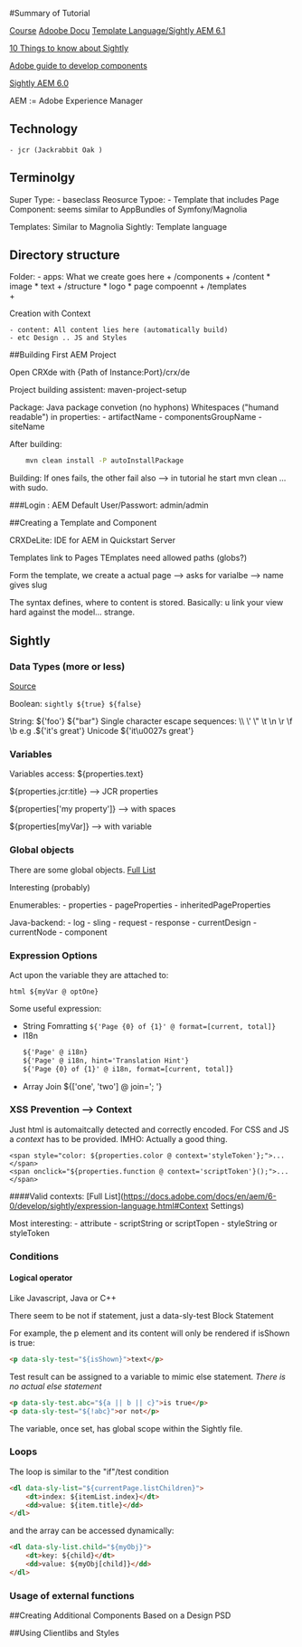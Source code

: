 #Summary of Tutorial



[Course](https://app.pluralsight.com/library/courses/building-website-adobe-experience-manager-2382/table-of-contents)
[Adoobe Docu](https://docs.adobe.com/content/docs/en/aem/6-1.html)
[Template Language/Sightly AEM 6.1](https://docs.adobe.com/docs/en/aem/6-1/develop/sightly.html)



[10 Things to know about Sightly](http://www.netcentric.biz/blog/2016/02/sightly-10-things-to-know.html)

[Adobe guide to develop components](https://helpx.adobe.com/experience-manager/using/creating-sightly-component.html)

[Sightly AEM 6.0](https://docs.adobe.com/docs/en/aem/6-0/develop/sightly.html)

AEM := Adobe Experience Manager

## Technology
    - jcr (Jackrabbit Oak )

## Terminolgy

Super Type: 
    - baseclass 
Reosurce Typoe:
    - Template that includes Page
Component: seems similar to AppBundles of Symfony/Magnolia

Templates: Similar to Magnolia
Sightly: Template language

## Directory structure

Folder:
    - apps: What we create goes here
        + /components
            + /content
                * image
                * text 
            + /structure
                * logo
                * page compoennt 
        + /templates   
        + 



Creation with Context


    - content: All content lies here (automatically build)
    - etc Design .. JS and Styles



##Building First AEM Project


Open CRXde with {Path of Instance:Port}/crx/de



Project building assistent: maven-project-setup 

Package: Java package convetion (no hyphons)
Whitespaces ("humand readable") in properties:
    - artifactName
    - componentsGroupName
    - siteName
    
After building:
```bash
    mvn clean install -P autoInstallPackage
```


Building: If ones fails, the other fail also
--> in tutorial he start mvn clean ... with sudo.



###Login :
AEM Default User/Passwort: admin/admin

##Creating a Template and Component

CRXDeLite: IDE for AEM in Quickstart Server

Templates link to Pages
TEmplates need allowed paths (globs?)

Form the template, we create a actual page 
--> asks for varialbe
--> name gives slug

The syntax defines, where to content is stored. Basically: u link your view hard against the model... strange. 


## Sightly 


### Data Types (more or less)
[Source](https://docs.adobe.com/docs/en/aem/6-0/develop/sightly/expression-language.html)

Boolean: `sightly ${true} ${false}`


String: ${'foo'} ${"bar"}
Single character escape  sequences: \\ \' \" \t \n \r \f \b  e.g .${'it\'s great'}
Unicode ${'it\u0027s great'}




### Variables

Variables access:
${properties.text}

${properties.jcr:title}   --> JCR properties

${properties['my property']} --> with spaces

${properties[myVar]} --> with variable


### Global objects

There are some global objects.
[Full List](https://docs.adobe.com/docs/en/aem/6-1/develop/sightly/global-objects.html)

Interesting (probably)

Enumerables:
    - properties
    - pageProperties
    - inheritedPageProperties

Java-backend:
    - log
    - sling
    - request
    - response
    - currentDesign
    - currentNode
    - component
    

### Expression Options

Act upon the variable they are attached to:

`html ${myVar @ optOne} `

Some useful expression:
- String Fomratting `${'Page {0} of {1}' @ format=[current, total]}`
- I18n 
     ```html
     ${'Page' @ i18n}
     ${'Page' @ i18n, hint='Translation Hint'}
     ${'Page {0} of {1}' @ i18n, format=[current, total]}
     ```
- Array Join
     ${['one', 'two'] @ join='; '}


### XSS Prevention --> Context 

Just html is automaitcally detected and correctly encoded. For CSS and JS a *context* has to be provided. IMHO: Actually a good thing.

```html5
<span style="color: ${properties.color @ context='styleToken'};">...</span>
<span onclick="${properties.function @ context='scriptToken'}();">...</span>
```

####Valid contexts:
[Full List](https://docs.adobe.com/docs/en/aem/6-0/develop/sightly/expression-language.html#Context Settings)

Most interesting:
    - attribute
    - scriptString   or scriptTopen
    - styleString or styleToken
  







### Conditions

#### Logical operator
Like Javascript, Java or C++

There seem to be not if statement, just a data-sly-test Block Statement

For example, the p element and its content will only be rendered if isShown is true:
```html
<p data-sly-test="${isShown}">text</p>
```

Test result can be assigned to a variable to mimic else statement. *There is no actual else statement*

```html
<p data-sly-test.abc="${a || b || c}">is true</p>
<p data-sly-test="${!abc}">or not</p>
```

The variable, once set, has global scope within the Sightly file.


### Loops

The loop is similar to the "if"/test condition
```html
<dl data-sly-list="${currentPage.listChildren}">
    <dt>index: ${itemList.index}</dt>
    <dd>value: ${item.title}</dd>
</dl>
```

and the array can be accessed dynamically:

```html
<dl data-sly-list.child="${myObj}">
    <dt>key: ${child}</dt>
    <dd>value: ${myObj[child]}</dd>
</dl>
```




### Usage of external functions






##Creating Additional Components Based on a Design PSD

##Using Clientlibs and Styles







